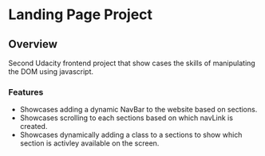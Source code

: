 # Landing Page Project

## Overview

Second Udacity frontend project that show cases the skills of manipulating the DOM using javascript.

### Features

* Showcases adding a dynamic NavBar to the website based on sections.
* Showcases scrolling to each sections based on which navLink is created.
* Showcases dynamically adding a class to a sections to show which section is activley available on the screen.